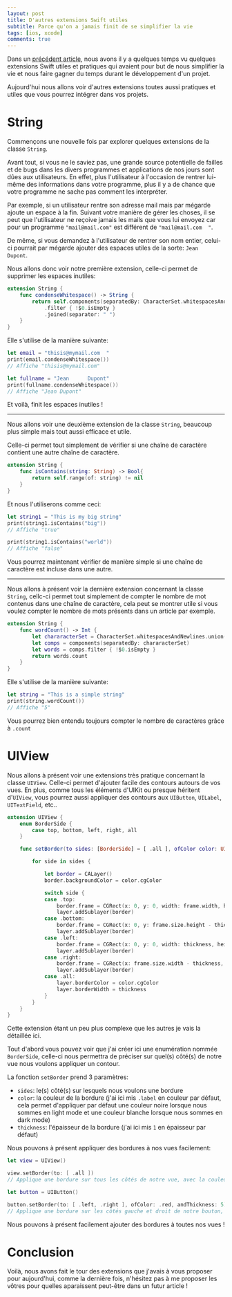 ```yaml
---
layout: post
title: D'autres extensions Swift utiles
subtitle: Parce qu'on a jamais finit de se simplifier la vie
tags: [ios, xcode]
comments: true
---
```


Dans un [précédent article](https://sonnyfournier.github.io/blog/2020-06-26-usefull-swift-extensions/), nous avons il y a quelques temps vu quelques extensions Swift utiles et pratiques qui avaient pour but de nous simplifier la vie et nous faire gagner du temps durant le développement d'un projet.

Aujourd'hui nous allons voir d'autres extensions toutes aussi pratiques et utiles que vous pourrez intégrer dans vos projets.


# String


Commençons une nouvelle fois par explorer quelques extensions de la classe `String`.

Avant tout, si vous ne le saviez pas, une grande source potentielle de failles et de bugs dans les divers programmes et applications de nos jours sont dûes aux utilisateurs. En effet, plus l'utilisateur à l'occasion de rentrer lui-même des informations dans votre programme, plus il y a de chance que votre programme ne sache pas comment les interpréter.

Par exemple, si un utilisateur rentre son adresse mail mais par mégarde ajoute un espace à la fin. Suivant votre manière de gérer les choses, il se peut que l'utilisateur ne reçoive jamais les mails que vous lui envoyez car pour un programme `"mail@mail.com"` est différent de `"mail@mail.com  "`.

De même, si vous demandez à l'utilisateur de rentrer son nom entier, celui-ci pourrait par mégarde ajouter des espaces utiles de la sorte: `Jean      Dupont`.

Nous allons donc voir notre première extension, celle-ci permet de supprimer les espaces inutiles:

```swift
extension String {
    func condenseWhitespace() -> String {
        return self.components(separatedBy: CharacterSet.whitespacesAndNewlines)
            .filter { !$0.isEmpty }
            .joined(separator: " ")
    }
}
```


Elle s'utilise de la manière suivante:


```swift
let email = "thisis@mymail.com  "
print(email.condenseWhitespace())
// Affiche "thisis@mymail.com"

let fullname = "Jean      Dupont"
print(fullname.condenseWhitespace())
// Affiche "Jean Dupont"
```


Et voilà, finit les espaces inutiles !

---

Nous allons voir une deuxième extension de la classe `String`, beaucoup plus simple mais tout aussi efficace et utile. 

Celle-ci permet tout simplement de vérifier si une chaîne de caractère contient une autre chaîne de caractère.

```swift
extension String {
    func isContains(string: String) -> Bool{
        return self.range(of: string) != nil
    }
}
```

Et nous l'utiliserons comme ceci:

```swift
let string1 = "This is my big string"
print(string1.isContains("big"))
// Affiche "true"

print(string1.isContains("world"))
// Affiche "false"
```

Vous pourrez maintenant vérifier de manière simple si une chaîne de caractère est incluse dans une autre.


--- 

Nous allons à présent voir la dernière extension concernant la classe `String`, cellc-ci permet tout simplement de compter le nombre de mot contenus dans une chaîne de caractère, cela peut se montrer utile si vous voulez compter le nombre de mots présents dans un article par exemple.

```swift
extension String {
    func wordCount() -> Int {
        let chararacterSet = CharacterSet.whitespacesAndNewlines.union(.punctuationCharacters)
        let comps = components(separatedBy: chararacterSet)
        let words = comps.filter { !$0.isEmpty }
        return words.count
    }
}
```

Elle s'utilise de la manière suivante:

```swift
let string = "This is a simple string"
print(string.wordCount())
// Affiche "5"
```

Vous pourrez bien entendu toujours compter le nombre de caractères grâce à `.count`


# UIView


Nous allons à présent voir une extensions très pratique concernant la classe `UIView`. Celle-ci permet d'ajouter facile des contours autours de vos vues. En plus, comme tous les éléments d'UIKit ou presque héritent d'`UIView`, vous pourrez aussi appliquer des contours aux `UIButton`, `UILabel`, `UITextField`, etc..

```swift
extension UIView {
    enum BorderSide {
        case top, bottom, left, right, all
    }

    func setBorder(to sides: [BorderSide] = [ .all ], ofColor color: UIColor = .label, andThickness thickness: CGFloat = 1) {

        for side in sides {

            let border = CALayer()
            border.backgroundColor = color.cgColor

            switch side {
            case .top:
                border.frame = CGRect(x: 0, y: 0, width: frame.width, height: thickness)
                layer.addSublayer(border)
            case .bottom:
                border.frame = CGRect(x: 0, y: frame.size.height - thickness, width: frame.size.width, height: thickness)
                layer.addSublayer(border)
            case .left:
                border.frame = CGRect(x: 0, y: 0, width: thickness, height: frame.size.height)
                layer.addSublayer(border)
            case .right:
                border.frame = CGRect(x: frame.size.width - thickness, y: 0, width: thickness, height: frame.size.height)
                layer.addSublayer(border)
            case .all:
                layer.borderColor = color.cgColor
                layer.borderWidth = thickness
            }
        }
    }
}
```

Cette extension étant un peu plus complexe que les autres je vais la détaillée ici.

Tout d'abord vous pouvez voir que j'ai créer ici une enumération nommée `BorderSide`, celle-ci nous permettra de préciser sur quel(s) côté(s) de notre vue nous voulons appliquer un contour.

La fonction `setBorder` prend 3 paramètres:
- `sides`: le(s) côté(s) sur lesquels nous voulons une bordure
- `color`: la couleur de la bordure (j'ai ici mis `.label` en couleur par défaut, cela permet d'appliquer par défaut une couleur noire lorsque nous sommes en light mode et une couleur blanche lorsque nous sommes en dark mode)
- `thickness`: l'épaisseur de la bordure (j'ai ici mis `1` en épaisseur par défaut)

Nous pouvons à présent appliquer des bordures à nos vues facilement:

```swift
let view = UIView()

view.setBorder(to: [ .all ])
// Applique une bordure sur tous les côtés de notre vue, avec la couleur des labels et une épaisseur de 1

let button = UIButton()

button.setBorder(to: [ .left, .right ], ofColor: .red, andThickness: 5)
// Applique une bordure sur les côtés gauche et droit de notre bouton, de couleur rouge et avec une épaisseur de 5
```

Nous pouvons à présent facilement ajouter des bordures à toutes nos vues !


# Conclusion


Voilà, nous avons fait le tour des extensions que j'avais à vous proposer pour aujourd'hui, comme la dernière fois, n'hésitez pas à me proposer les vôtres pour quelles aparaissent peut-être dans un futur article !